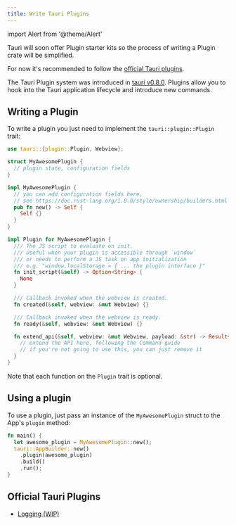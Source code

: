 ```yaml
---
title: Write Tauri Plugins
---
```


import Alert from '@theme/Alert'

<Alert title="Note" icon="info-alt">
Tauri will soon offer Plugin starter kits so the process of writing a Plugin crate will be simplified.

For now it's recommended to follow the [official Tauri plugins](#official-tauri-plugins).
</Alert>

The Tauri Plugin system was introduced in [tauri v0.8.0](https://docs.rs/tauri/0.8.0/tauri/).
Plugins allow you to hook into the Tauri application lifecycle and introduce new commands.

## Writing a Plugin

To write a plugin you just need to implement the `tauri::plugin::Plugin` trait:

```rust
use tauri::{plugin::Plugin, Webview};

struct MyAwesomePlugin {
  // plugin state, configuration fields
}

impl MyAwesomePlugin {
  // you can add configuration fields here,
  // see https://doc.rust-lang.org/1.0.0/style/ownership/builders.html
  pub fn new() -> Self {
    Self {}
  }
}

impl Plugin for MyAwesomePlugin {
  /// The JS script to evaluate on init.
  /// Useful when your plugin is accessible through `window`
  /// or needs to perform a JS task on app initialization
  /// e.g. "window.localStorage = { ... the plugin interface }"
  fn init_script(&self) -> Option<String> {
    None
  }

  /// Callback invoked when the webview is created.
  fn created(&self, webview: &mut Webview) {}

  /// Callback invoked when the webview is ready.
  fn ready(&self, webview: &mut Webview) {}

  fn extend_api(&self, webview: &mut Webview, payload: &str) -> Result<bool, String> {
    // extend the API here, following the Command guide
    // if you're not going to use this, you can just remove it
  }
}
```

Note that each function on the `Plugin` trait is optional.

## Using a plugin

To use a plugin, just pass an instance of the `MyAwesomePlugin` struct to the App's `plugin` method:

```rust
fn main() {
  let awesome_plugin = MyAwesomePlugin::new();
  tauri::AppBuilder::new()
    .plugin(awesome_plugin)
    .build()
    .run();
}
```

## Official Tauri Plugins

- [Logging (WIP)](https://github.com/tauri-apps/tauri-log-plugin-rs)
